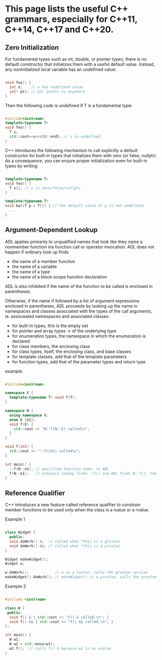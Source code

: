 # This page lists the useful C++ grammars, especially for C++11, C++14, C++17 and C++20.

## Zero Initialization

For fundamental types such as int, double, or pointer types, there is no default constructor that initializes them with a useful default value. Instead, any noninitialized local variable has an undefined value:

```cpp

void foo() {
  int x;    // x has undefined value
  int* ptr; // ptr points to anywhere
}

```

Then the following code is undefined if T is a fundamental type:

```cpp

#include<iostream>
template<typename T>
void foo() {
  T x;
  std::cout<<x<<std::endl; // x is undefined
}

```

C++ introduces the following mechanism to call explicitly a default constructor for built-in types that initializes them with zero (or false, nullptr). As a consequence, you can ensure proper initialization even for built-in types by writing:

```cpp

template<typename T>
void foo() {
  T x{}; // x is zero/false/nullptr
}

template<typename T>
void bar(T p = T{}) { // the default value of p is not undefined
  ...
}

```

## Argument-Dependent Lookup

ADL applies primarily to unqualified names that look like they name a nonmember function ina function call or operator invocation. ADL does not happen if ordinary look up finds

- the name of a member function
- the name of a variable
- the name of a type
- the name of a block-scope function declaration

ADL is also inhibited if the name of the function to be called is enclosed in parentheses.

Otherwise, if the name if followed by a list of argument expressions enclosed in parentheses, ADL proceeds by looking up the name in namespaces and classes associated with the types of the call arguments, ie. assoceated namespaces and associated classes:

- for built-in types, this is the empty set
- for pointer and array types -> of the underlying type
- for enumeration types, the namespace in which the enumeration is declared
- for class members, the enclosing class
- for class types, itself, the enclosing class, and base classes
- for template classes, add that of the template parameters
- for function types, add that of the parameter types and return type

example:

```cpp

#include<iostream>

namespace X {
  template<typename T> void f(T);
}

namespace N {
  using namespace X;
  enum E {e1};
  void f(E) {
    std::cout << "N::f(N::E) called\n";
  }
}

void f(int) {
  std::cout << "::f(int) called\n";
}

int main() {
  ::f(N::e1); // qualified function name: no ADL
  f(N::e1);   // ordinary lookup finds ::f() and ADL finds N::f(), the latter is preferred
}

```

## Reference Qualifier

C++ introduces a new feature called reference qualifier to constrain member functions to be used only when the class is a lvalue or a rvalue.

Example 1

```cpp

class Widget {
  public:
  void doWork() &;  // called when *this is a glvalue
  void doWork() &&; // called when *this is a prvalue
}

Widget makeWidget();
Widget w;

w.doWork();            // w is a lvalue, calls the glvalue version
makeWidget().doWork(); // makeWidget() is a prvalue, calls the prvalue version

```

Example 2

```cpp

#include <iostream>

class W {
 public:
  void f() & { std::cout << "f() & called.\n"; }
  void f() && { std::cout << "f() && called.\n"; }
};

int main() {
  W w1;
  W w2 = std::move(w1);
  w2.f();  // calls f() & because w2 is an xvalue
}

```
